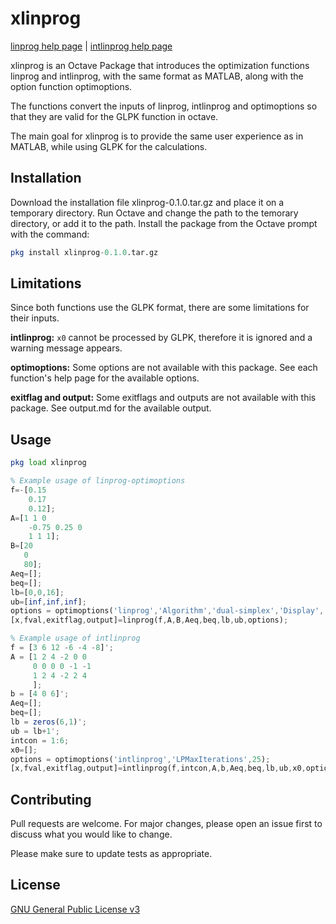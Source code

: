 # xlinprog

[linprog help page](/linprog.html) | [intlinprog help page](/intlinprog.html)

xlinprog is an Octave Package that introduces the optimization functions
linprog and intlinprog, with the same format as MATLAB, along with the 
option function optimoptions.

The functions convert the inputs of linprog, intlinprog and optimoptions
so that they are valid for the GLPK function in octave.

The main goal for xlinprog is to provide the same user experience as in 
MATLAB, while using GLPK for the calculations.

## Installation
Download the installation file xlinprog-0.1.0.tar.gz and place it on a temporary directory.
Run Octave and change the path to the temorary directory, or add it to the path.
Install the package from the Octave prompt with the command:

```octave
pkg install xlinprog-0.1.0.tar.gz
```

## Limitations
Since both functions use the GLPK format, there are some limitations for
their inputs.

**intlinprog:**
`x0` cannot be processed by GLPK, therefore it is ignored and a warning message appears.

**optimoptions:**
Some options are not available with this package. See each function's help page for the available options.

**exitflag and output:**
Some exitflags and outputs are not available with this package. See output.md for the available output.


## Usage

```octave
pkg load xlinprog

% Example usage of linprog-optimoptions
f=-[0.15
    0.17
    0.12];
A=[1 1 0
    -0.75 0.25 0
    1 1 1];
B=[20
   0
   80];
Aeq=[];
beq=[];
lb=[0,0,16];
ub=[inf,inf,inf];
options = optimoptions('linprog','Algorithm','dual-simplex','Display','iter');
[x,fval,exitflag,output]=linprog(f,A,B,Aeq,beq,lb,ub,options);

% Example usage of intlinprog
f = [3 6 12 -6 -4 -8]';
A = [1 2 4 -2 0 0
     0 0 0 0 -1 -1
     1 2 4 -2 2 4
     ];
b = [4 0 6]';
Aeq=[];
beq=[];
lb = zeros(6,1)';
ub = lb+1';
intcon = 1:6;
x0=[];
options = optimoptions('intlinprog','LPMaxIterations',25);
[x,fval,exitflag,output]=intlinprog(f,intcon,A,b,Aeq,beq,lb,ub,x0,options);
```

## Contributing
Pull requests are welcome. For major changes, please open an issue first to discuss what you would like to change.

Please make sure to update tests as appropriate.

## License
[GNU General Public License v3](https://www.gnu.org/licenses/gpl-3.0.html)
